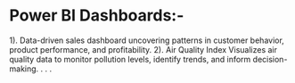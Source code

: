 # Power BI Dashboards:-
1). Data-driven sales dashboard uncovering patterns in customer behavior, product performance, and profitability.
2). Air Quality Index Visualizes air quality data to monitor pollution levels, identify trends, and inform decision-making.
.
.
.
